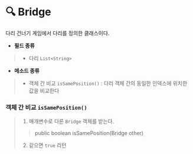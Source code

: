 # 🔍 Bridge

다리 건너기 게임에서 다리를 정의한 클래스이다.

* __필드 종류__

> * 다리 `List<String>`

* __메소드 종류__

> * 객체 간 비교 `isSamePosition()` : 다리 객체 간의 동일한 인덱스에 위치한 값을 비교한다

### 객체 간 비교 `isSamePosition()`

> 1. 매개변수로 다른 `Bridge` 객체를 받는다.
> > public boolean isSamePosition(Bridge other)
>
> 2. 같으면 `true` 리턴


